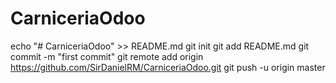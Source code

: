 # CarniceriaOdoo
echo "# CarniceriaOdoo" >> README.md
git init
git add README.md
git commit -m "first commit"
git remote add origin https://github.com/SirDanielRM/CarniceriaOdoo.git
git push -u origin master
